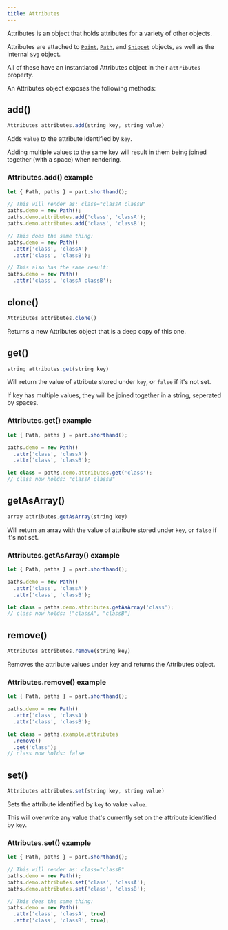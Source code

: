 ```yaml
---
title: Attributes
---
```


Attributes is an object that holds attributes for a variety of other objects.

Attributes are attached to [`Point`](/api/point), [`Path`](/api/path), and [`Snippet`](/api/snippet) objects, as well as the internal [`Svg`](/api/svg) object.

All of these have an instantiated Attributes object in their `attributes` property.

An Attributes object exposes the following methods:

## add()

```js
Attributes attributes.add(string key, string value)
```

Adds `value` to the attribute identified by `key`.

Adding multiple values to the same key will result in them being joined together (with a space) when rendering.

### Attributes.add() example

```js
let { Path, paths } = part.shorthand();

// This will render as: class="classA classB"
paths.demo = new Path();
paths.demo.attributes.add('class', 'classA');
paths.demo.attributes.add('class', 'classB');

// This does the same thing:
paths.demo = new Path()
  .attr('class', 'classA')
  .attr('class', 'classB');

// This also has the same result:
paths.demo = new Path()
  .attr('class', 'classA classB');
```

## clone()

```js
Attributes attributes.clone()
```

Returns a new Attributes object that is a deep copy of this one.

## get()

```js
string attributes.get(string key)
```

Will return the value of attribute stored under `key`, or `false` if it's not set.

If key has multiple values, they will be joined together in a string, seperated by spaces.

### Attributes.get() example

```js
let { Path, paths } = part.shorthand();

paths.demo = new Path()
  .attr('class', 'classA')
  .attr('class', 'classB');

let class = paths.demo.attributes.get('class'); 
// class now holds: "classA classB"
```

## getAsArray()

```js
array attributes.getAsArray(string key)
```

Will return an array with the value of attribute stored under `key`, or `false` if it's not set.

### Attributes.getAsArray() example

```js
let { Path, paths } = part.shorthand();

paths.demo = new Path()
  .attr('class', 'classA')
  .attr('class', 'classB');

let class = paths.demo.attributes.getAsArray('class'); 
// class now holds: ["classA", "classB"]
```

## remove()

```js
Attributes attributes.remove(string key)
```

Removes the attribute values under key and returns the Attributes object.

### Attributes.remove() example

```js
let { Path, paths } = part.shorthand();

paths.demo = new Path()
  .attr('class', 'classA')
  .attr('class', 'classB');

let class = paths.example.attributes
  .remove()
  .get('class'); 
// class now holds: false
```

## set()

```js
Attributes attributes.set(string key, string value)
```

Sets the attribute identified by `key` to value `value`.

<warning>

This will overwrite any value that's currently set on the attribute identified by `key`.

</Warning>

### Attributes.set() example

```js
let { Path, paths } = part.shorthand();

// This will render as: class="classB"
paths.demo = new Path();
paths.demo.attributes.set('class', 'classA');
paths.demo.attributes.set('class', 'classB');

// This does the same thing:
paths.demo = new Path()
  .attr('class', 'classA', true)
  .attr('class', 'classB', true);
```